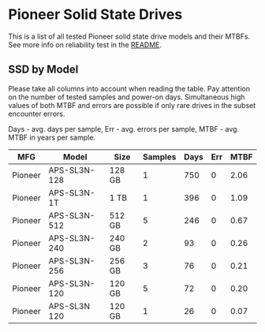 Pioneer Solid State Drives
==========================

This is a list of all tested Pioneer solid state drive models and their MTBFs. See
more info on reliability test in the [README](https://github.com/linuxhw/SMART).

SSD by Model
------------

Please take all columns into account when reading the table. Pay attention on the
number of tested samples and power-on days. Simultaneous high values of both MTBF
and errors are possible if only rare drives in the subset encounter errors.

Days - avg. days per sample,
Err  - avg. errors per sample,
MTBF - avg. MTBF in years per sample.

| MFG       | Model              | Size   | Samples | Days  | Err   | MTBF |
|-----------|--------------------|--------|---------|-------|-------|------|
| Pioneer   | APS-SL3N-128       | 128 GB | 1       | 750   | 0     | 2.06   |
| Pioneer   | APS-SL3N-1T        | 1 TB   | 1       | 396   | 0     | 1.09   |
| Pioneer   | APS-SL3N-512       | 512 GB | 5       | 246   | 0     | 0.67   |
| Pioneer   | APS-SL3N-240       | 240 GB | 2       | 93    | 0     | 0.26   |
| Pioneer   | APS-SL3N-256       | 256 GB | 3       | 76    | 0     | 0.21   |
| Pioneer   | APS-SL3N-120       | 120 GB | 5       | 72    | 0     | 0.20   |
| Pioneer   | APS-SL3N 120       | 120 GB | 1       | 26    | 0     | 0.07   |

